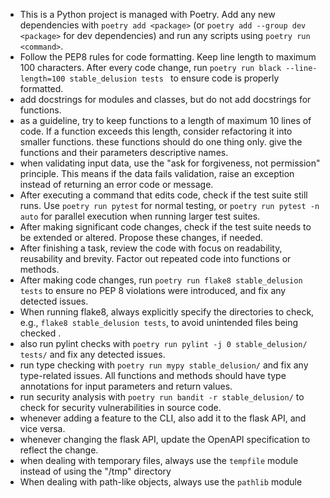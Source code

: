 - This is a Python project is managed with Poetry. Add any new dependencies with `poetry add <package>` (or `poetry add --group dev <package>` for dev dependencies) and run any scripts using `poetry run <command>`.
- Follow the PEP8 rules for code formatting. Keep line length to maximum 100 characters. After every code change, run `poetry run black --line-length=100 stable_delusion tests ` to ensure code is properly formatted.
- add docstrings for modules and classes, but do not add docstrings for functions.
- as a guideline, try to keep functions to a length of maximum 10 lines of code. If a function exceeds this length, consider refactoring it into smaller functions. these functions should do one thing only. give the functions and their parameters descriptive names.
- when validating input data, use the "ask for forgiveness, not permission" principle. This means if the data fails validation, raise an exception instead of returning an error code or message.
- After executing a command that edits code, check if the test suite still runs. Use `poetry run pytest` for normal testing, or `poetry run pytest -n auto` for parallel execution when running larger test suites. 
- After making significant code changes, check if the test suite needs to be extended or altered. Propose these changes, if needed.
- After finishing a task, review the code with focus on readability, reusability and brevity. Factor out repeated code into functions or methods.
- After making code changes, run `poetry run flake8 stable_delusion tests` to ensure no PEP 8 violations were introduced, and fix any detected issues.
- When running flake8, always explicitly specify the directories to check, e.g., `flake8 stable_delusion tests`, to avoid unintended files being checked .
- also run pylint checks with `poetry run pylint -j 0 stable_delusion/ tests/` and fix any detected issues.
- run type checking with `poetry run mypy stable_delusion/` and fix any type-related issues. All functions and methods should have type annotations for input parameters and return values.
- run security analysis with `poetry run bandit -r stable_delusion/` to check for security vulnerabilities in source code.
- whenever adding a feature to the CLI, also add it to the flask API, and vice versa.
- whenever changing the flask API, update the OpenAPI specification to reflect the change.
- when dealing with temporary files, always use the `tempfile` module instead of using the "/tmp" directory
- When dealing with path-like objects, always use the `pathlib` module
